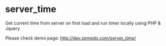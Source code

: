 # server_time
Get current time from server on first load and run timer locally using PHP & Jquery

Please check demo page: http://dev.zemedo.com/server_time/

